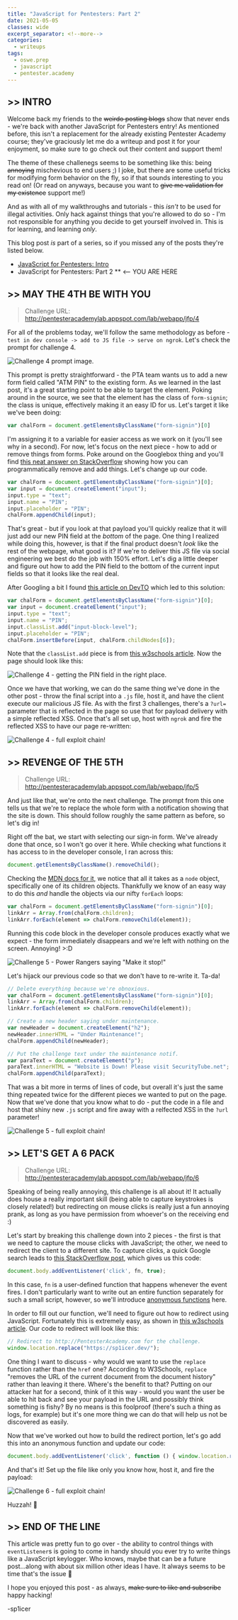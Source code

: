 ```yaml
---
title: "JavaScript for Pentesters: Part 2"
date: 2021-05-05
classes: wide
excerpt_separator: <!--more-->
categories:
  - writeups
tags:
  - oswe.prep
  - javascript
  - pentester.academy
---
```


## >> INTRO

Welcome back my friends to the ~~weirdo posting blogs~~ show that never ends - we're back with another JavaScript for Pentesters entry! As mentioned before, this isn't a replacement for the already existing Pentester Academy course; they've graciously let me do a writeup and post it for your enjoyment, so make sure to go check out their content and support them!

The theme of these challenegs seems to be something like this: being ~~annoying~~ mischevious to end users ;) I joke, but there are some useful tricks for modifying form behavior on the fly, so if that sounds interesting to you read on! (Or read on anyways, because you want to ~~give me validation for my existence~~ support me!)
<!--more-->

And as with all of my walkthroughs and tutorials - this *isn't* to be used for illegal activities. Only hack against things that you're allowed to do so - I'm not responsible for anything you decide to get yourself involved in. This is for learning, and learning *only*.

This blog post *is* part of a series, so if you missed any of the posts they're listed below.

* [JavaScript for Pentesters: Intro](/_posts/2021-04-26-javascript-for-pentesters-intro.md)
* JavaScript for Pentesters: Part 2  ** <-- YOU ARE HERE

## >> MAY THE 4TH BE WITH YOU

>Challenge URL: http://pentesteracademylab.appspot.com/lab/webapp/jfp/4

For all of the problems today, we'll follow the same methodology as before - `test in dev console -> add to JS file -> serve on ngrok`. Let's check the prompt for challenge 4.

![Challenge 4 prompt image.](/assets/images/js-for-pentesters/c4/c4-prompt.png)

This prompt is pretty straightforward - the PTA team wants us to add a new form field called "ATM PIN" to the existing form. As we learned in the last post, it's a great starting point to be able to target the element. Poking around in the source, we see that the element has the class of `form-signin`; the class is unique, effectively making it an easy ID for us. Let's target it like we've been doing:

```javascript
var chalForm = document.getElementsByClassName("form-signin")[0]
```

I'm assigning it to a variable for easier access as we work on it (you'll see why in a second). For now, let's focus on the next piece - how to add or remove things from forms. Poke around on the Googlebox thing and you'll find [this neat answer on StackOverflow](https://stackoverflow.com/a/14853880) showing how you can programmatically remove and add things. Let's change up our code.

```javascript
var chalForm = document.getElementsByClassName("form-signin")[0];
var input = document.createElement("input");
input.type = "text";
input.name = "PIN";
input.placeholder = "PIN";
chalForm.appendChild(input);
```

That's great - but if you look at that payload you'll quickly realize that it will just add our new PIN field at the _bottom_ of the page. One thing I realized while doing this, however, is that if the final product doesn't *look* like the rest of the webpage, what good is it? If we're to deliver this JS file via social engineering we best do the job with 150% effort. Let's dig a little deeper and figure out how to add the PIN field to the bottom of the current input fields so that it looks like the real deal. 

After Googling a bit I found [this article on DevTO](https://dev.to/niick007/how-to-add-unlimited-fields-in-form-using-javascript-and-store-into-database-with-php-14ni) which led to this solution:

```javascript
var chalForm = document.getElementsByClassName("form-signin")[0];
var input = document.createElement("input");
input.type = "text";
input.name = "PIN";
input.classList.add("input-block-level");
input.placeholder = "PIN";
chalForm.insertBefore(input, chalForm.childNodes[6]);
```

Note that the `classList.add` piece is from [this w3schools article](https://www.w3schools.com/howto/howto_js_add_class.asp). Now the page should look like this:

![Challenge 4 - getting the PIN field in the right place.](/assets/images/js-for-pentesters/c4/c4-pin-correct.png)

Once we have that working, we can do the same thing we've done in the other post - throw the final script into a `.js` file, host it, and have the client execute our malicious JS file. As with the first 3 challenges, there's a `?url=` parameter that is reflected in the page so use that for payload delivery with a simple reflected XSS. Once that's all set up, host with `ngrok` and fire the reflected XSS to have our page re-written:

![Challenge 4 - full exploit chain!](/assets/images/js-for-pentesters/c4/c4-full-exploit.gif)

## >> REVENGE OF THE 5TH

>Challenge URL: http://pentesteracademylab.appspot.com/lab/webapp/jfp/5

And just like that, we're onto the next challenge. The prompt from this one tells us that we're to replace the whole form with a notification showing that the site is down. This should follow roughly the same pattern as before, so let's dig in!

Right off the bat, we start with selecting our sign-in form. We've already done that once, so I won't go over it here. While checking what functions it has access to in the developer console, I ran across this:

```javascript
document.getElementsByClassName().removeChild();
```
Checking the [MDN docs for it,](https://developer.mozilla.org/en-US/docs/Web/API/Node/removeChild) we notice that all it takes as a `node` object, specifically one of its children objects. Thankfully we know of an easy way to do this _and_ handle the objects via our nifty `forEach` loops:

```javascript
var chalForm = document.getElementsByClassName("form-signin")[0];
linkArr = Array.from(chalForm.children);
linkArr.forEach(element => chalForm.removeChild(element));
```

Running this code block in the developer console produces exactly what we expect - the form immediately disappears and we're left with nothing on the screen. Annoying! >:D

![Challenge 5 - Power Rangers saying "Make it stop!"](/assets/images/js-for-pentesters/c5/c5-annoying.gif)

Let's hijack our previous code so that we don't have to re-write it. Ta-da!

```javascript
// Delete everything because we're obnoxious.
var chalForm = document.getElementsByClassName("form-signin")[0];
linkArr = Array.from(chalForm.children);
linkArr.forEach(element => chalForm.removeChild(element));

// Create a new header saying under maintenance.
var newHeader = document.createElement("h2");
newHeader.innerHTML = "Under Maintenance!";
chalForm.appendChild(newHeader);

// Put the challenge text under the maintenance notif.
var paraText = document.createElement("p");
paraText.innerHTML = "Website is Down! Please visit SecurityTube.net";
chalForm.appendChild(paraText);
```

That was a bit more in terms of lines of code, but overall it's just the same thing repeated twice for the different pieces we wanted to put on the page. Now that we've done that you know what to do - put the code in a file and host that shiny new `.js` script and fire away with a relfected XSS in the `?url` parameter!

![Challenge 5 - full exploit chain!](/assets/images/js-for-pentesters/c5/c5-full-exploit.gif)

## >> LET'S GET A 6 PACK

>Challenge URL: http://pentesteracademylab.appspot.com/lab/webapp/jfp/6

Speaking of being really annoying, this challenge is all about it! It actually does house a really important skill (being able to capture keystrokes is closely related!) but redirecting on mouse clicks is really just a fun annoying prank, as long as you have permission from whoever's on the receiving end :)

Let's start by breaking this challenge down into 2 pieces - the first is that we need to capture the mouse clicks with JavaScript; the other, we need to redirect the client to a different site. To capture clicks, a quick Google search leads to [this StackOverflow post](https://stackoverflow.com/a/8054864), which gives us this code:

```javascript
document.body.addEventListener('click', fn, true);
```

In this case, `fn` is a user-defined function that happens whenever the event fires. I don't particularly want to write out an entire function separately for such a small script, however, so we'll introduce [anonymous functions](https://developer.mozilla.org/en-US/docs/Web/JavaScript/Reference/Functions#the_function_expression_function_expression) here.

In order to fill out our function, we'll need to figure out how to redirect using JavaScript. Fortunately this is extremely easy, as shown in [this w3schools article](https://www.w3schools.com/howto/howto_js_redirect_webpage.asp). Our code to redirect will look like this:

```javascript
// Redirect to http://PentesterAcademy.com for the challenge.
window.location.replace("https://sp1icer.dev/");
```

One thing I want to discuss - why would we want to use the `replace` function rather than the `href` one? According to W3Schools, `replace` "removes the URL of the current document from the document history" rather than leaving it there. Where's the benefit to that? Putting on our attacker hat for a second, think of it this way - would you want the user be able to hit back and see your payload in the URL and possibly think something is fishy? By no means is this foolproof (there's such a thing as logs, for example) but it's one more thing we can do that will help us not be discovered as easily.

Now that we've worked out how to build the redirect portion, let's go add this into an anonymous function and update our code:

```javascript
document.body.addEventListener('click', function () { window.location.replace("https://sp1icer.dev/"); }, true);
```

And that's it! Set up the file like only you know how, host it, and fire the payload:

![Challenge 6 - full exploit chain!](/assets/images/js-for-pentesters/c6/c6-full-exploit.gif)

Huzzah! 🎉

## >> END OF THE LINE

This article was pretty fun to go over - the ability to control things with `eventListener`s is going to come in handy should you ever try to write things like a JavaScript keylogger. Who knows, maybe that can be a future post...along with about six million other ideas I have. It always seems to be time that's the issue 🤷

I hope you enjoyed this post - as always, ~~make sure to like and subscribe~~ happy hacking!

\-sp1icer